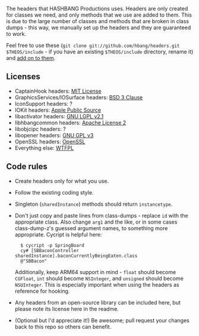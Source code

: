 The headers that HASHBANG Productions uses. Headers are only created for classes we need, and only methods that we use are added to them. This is due to the large number of classes and methods that are broken in class dumps - this way, we manually set up the headers and they are guaranteed to work.

Feel free to use these (`git clone git://github.com/hbang/headers.git $THEOS/include` - if you have an existing `$THEOS/include` directory, rename it) and [add on to them](https://github.com/hbang/headers/pulls).

## Licenses
* CaptainHook headers: [MIT License](http://mit-license.org/)
* GraphicsServices/IOSurface headers: [BSD 3 Clause](http://opensource.org/licenses/BSD-3-Clause)
* IconSupport headers: ?
* IOKit headers: [Apple Public Source](http://www.opensource.apple.com/apsl)
* libactivator headers: [GNU LGPL v2.1](https://www.gnu.org/licenses/old-licenses/lgpl-2.1.html)
* libhbangcommon headers: [Apache License 2](https://www.apache.org/licenses/LICENSE-2.0.html)
* libobjcipc headers: ?
* libopener headers: [GNU GPL v3](https://www.gnu.org/copyleft/gpl.html)
* OpenSSL headers: [OpenSSL](https://www.openssl.org/source/license.html)
* Everything else: [WTFPL](http://wtfpl.net)

## Code rules
* Create headers only for what you use.
* Follow the existing coding style.
* Singleton (`sharedInstance`) methods should return `instancetype`.
* Don't just copy and paste lines from class-dumps - replace `id` with the appropriate class. Also change `arg1` and the like, or in some cases class-dump-z's guessed argument names, to something more appropriate. Cycript is helpful here:

        $ cycript -p SpringBoard
        cy# [SBBaconController sharedInstance].baconCurrentlyBeingEaten.class
        @"SBBacon"

    Additionally, keep ARM64 support in mind - `float` should become `CGFloat`, `int` should become `NSInteger`, and `unsigned` should become `NSUInteger`. This is especially important when using the headers as reference for hooking.
* Any headers from an open-source library can be included here, but please note its license here in the readme.
* (Optional but I'd appreciate it!) Be awesome; pull request your changes back to this repo so others can benefit.
